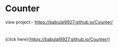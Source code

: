 # Counter
view project:- https://babulal9927.github.io/Counter/
#
(click here){https://babulal9927.github.io/Counter/}
